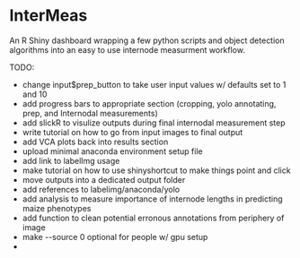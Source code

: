# InterMeas
An R Shiny dashboard wrapping a few python scripts and object detection algorithms into an easy to use internode measurment workflow.

TODO:
* change input$prep_button to take user input values w/ defaults set to 1 and 10
* add progress bars to appropriate section (cropping, yolo annotating, prep, and Internodal measurements)
* add slickR to visulize outputs during final internodal measurement step
* write tutorial on how to go from input images to final output
* add VCA plots back into results section
* upload minimal anaconda environment setup file
* add link to labelImg usage
* make tutorial on how to use shinyshortcut to make things point and click
* move outputs into a dedicated output folder
* add references to labelimg/anaconda/yolo
* add analysis to measure importance of internode lengths in predicting maize phenotypes
* add function to clean potential erronous annotations from periphery of image
* make --source 0 optional for people w/ gpu setup
*
